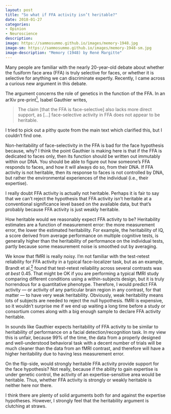 ```yaml
---
layout: post
title: "So what if FFA activity isn’t heritable?"
date: 2018-01-27
categories:
- Opinion
- Neuroscience
description:
image: https://sammosummo.github.io/images/memory-1948.jpg
image-sm: https://sammosummo.github.io/images/memory-1948-sm.jpg
image-description: "Memory (1948) by René Margitte"
---
```


Many people are familiar with the nearly 20-year-old debate about whether the fusiform face area (FFA) is truly selective for faces, or whether it is selective for anything we can discriminate expertly. Recently, I came across a curious new argument in this debate.

The argument concerns the role of genetics in the function of the FFA. In an arXiv pre-print[<sup>1</sup>], Isabel Gauthier writes,

> The claim [that the FFA is face-selective] also lacks more direct support, as […] face-selective activity in FFA does not appear to be heritable.

I tried to pick out a pithy quote from the main text which clarified this, but I couldn’t find one.

[<sup>1</sup>]: https://arxiv.org/abs/1702.07038

Non-heritability of face-selectivity in the FFA is bad for the face hypothesis because, why? I think the point Gauthier is making here is that if the FFA is dedicated to faces only, then its function should be written out immutably within our DNA. You should be able to figure out how someone’s FFA responds to faces, and how it will always do so, from their DNA. If FFA activity is not heritable, then its response to faces is not controlled by DNA, but rather the environmental experiences of the individual (i.e., their expertise).

I really doubt FFA activity is actually not heritable. Perhaps it is fair to say that we can’t reject the hypothesis that FFA activity isn’t heritable at a conventional significance level based on the available data, but that’s probably because FFA activity is just weakly heritable.

How heritable would we reasonably expect FFA activity to be? Heritability estimates are a function of measurement error: the more measurement error, the lower the estimated heritability. For example, the heritability of IQ, a score derived from average performance on multiple cognitive tests, is generally higher than the heritability of performance on the individual tests, partly because some measurement noise is smoothed out by averaging.

We know that fMRI is really noisy. I’m not familiar with the test-retest reliability for FFA activity in a typical face-localizer task, but as an example, Brandt et al.[<sup>2</sup>] found that test-retest reliability across several contrasts was *at best* 0.45. That might be OK if you are performing a typical fMRI study comparing different conditions using a within-subjects design, but it is truly horrendous for a quantitative phenotype. Therefore, I would predict FFA activity — or activity of any particular brain region in any contrast, for that matter — to have very weak heritability. Obviously, weak heritability means lots of subjects are needed to reject the null hypothesis. fMRI is expensive, so it wouldn’t surprise me if we end up waiting a long time before a study or consortium comes along with a big enough sample to declare FFA activity heritable.

[<sup>2</sup>]: https://doi.org/10.3389/fpsyt.2013.00163 "Brandt, D. J., Sommer, J., Krach, S., Bedenbender, J., Kircher, T., Paulus, F. M., & Jansen, A. (2013). Test-retest reliability of fMRI brain activity during memory encoding. Frontiers in Psychiatry, 4:163."

In sounds like Gauthier expects heritability of FFA activity to be similar to heritability of performance on a facial detection/recognition task. In my view this is unfair, because 99% of the time, the data from a properly designed and well-understood behavioral task with a decent number of trials will be much cleaner than the data from an fMRI contrast, and therefore will have a higher heritability due to having less measurement error.

On the flip-side, would strongly heritable FFA activity provide support for the face hypothesis? Not really, because if the ability to gain expertise is under genetic control, the activity of an expertise-sensitive area would be heritable. Thus, whether FFA activity is strongly or weakly heritable is neither here nor there.

I think there are plenty of solid arguments both for and against the expertise hypotheses. However, I strongly feel that the heritability argument is clutching at straws.

